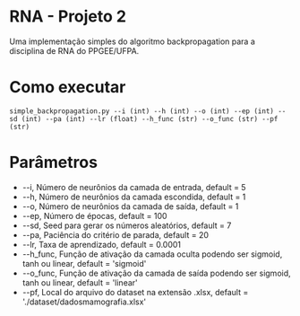 # RNA - Projeto 2

Uma implementação simples do algoritmo backpropagation para a disciplina de RNA do PPGEE/UFPA.

# Como executar

`simple_backpropagation.py --i (int) --h (int) --o (int) --ep (int) --sd (int) --pa (int) --lr (float) --h_func (str) --o_func (str) --pf (str)`

# Parâmetros

- --i, Número de neurônios da camada de entrada, default = 5
- --h, Número de neurônios da camada escondida, default = 1
- --o, Número de neurônios da camada de saída, default = 1
- --ep, Número de épocas, default = 100
- --sd, Seed para gerar os números aleatórios, default = 7
- --pa, Paciência do critério de parada, default = 20
- --lr, Taxa de aprendizado, default = 0.0001
- --h_func, Função de ativação da camada oculta podendo ser sigmoid, tanh ou linear, default = 'sigmoid'
- --o_func, Função de ativação da camada de saída podendo ser sigmoid, tanh ou linear, default = 'linear'
- --pf, Local do arquivo do dataset na extensão .xlsx, default = './dataset/dadosmamografia.xlsx'

